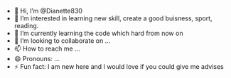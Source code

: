 - 👋 Hi, I’m @Dianette830
- 👀 I’m interested in learning new skill, create a good buisness, sport, reading.
- 🌱 I’m currently learning the code which hard from now on
- 💞️ I’m looking to collaborate on ...
- 📫 How to reach me ...
- 😄 Pronouns: ...
- ⚡ Fun fact: I am new here and I would love if you could give me advises

<!---
Dianette830/Dianette830 is a ✨ special ✨ repository because its `README.md` (this file) appears on your GitHub profile.
You can click the Preview link to take a look at your changes.
--->
